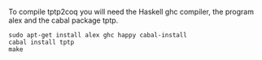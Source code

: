 
To compile tptp2coq you will need the Haskell ghc compiler, the program alex and the cabal package tptp.

`sudo apt-get install alex ghc happy cabal-install`\
`cabal install tptp`\
`make`



